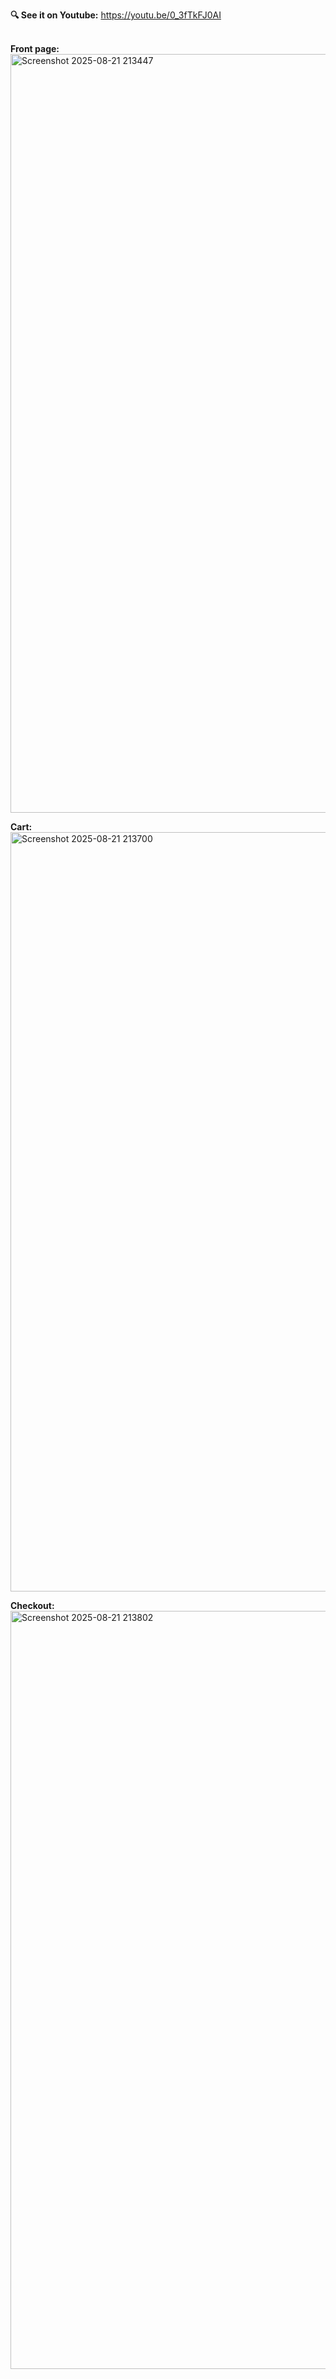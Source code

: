 **🔍 See it on Youtube:** https://youtu.be/0_3fTkFJ0AI
<br><br>


**Front page:** <img width="1318" height="1214" alt="Screenshot 2025-08-21 213447" src="https://github.com/user-attachments/assets/d5a7c90d-3def-4167-9a0d-0d3504c8b8ae" />
<br>

**Cart:** <img width="1534" height="1215" alt="Screenshot 2025-08-21 213700" src="https://github.com/user-attachments/assets/0b783ed5-3ee9-483b-ae9d-80024e994d9a" />
<br>

**Checkout:** <img width="1517" height="1213" alt="Screenshot 2025-08-21 213802" src="https://github.com/user-attachments/assets/393a45a5-c18d-49d4-9ed8-4e1027a52be2" />

<br>

